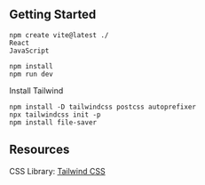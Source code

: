 ## Getting Started

```
npm create vite@latest ./
React
JavaScript

npm install
npm run dev
```

Install Tailwind
```
npm install -D tailwindcss postcss autoprefixer
npx tailwindcss init -p
npm install file-saver
```


## Resources
CSS Library: [Tailwind CSS](https://tailwindcss.com/docs/guides/vite)